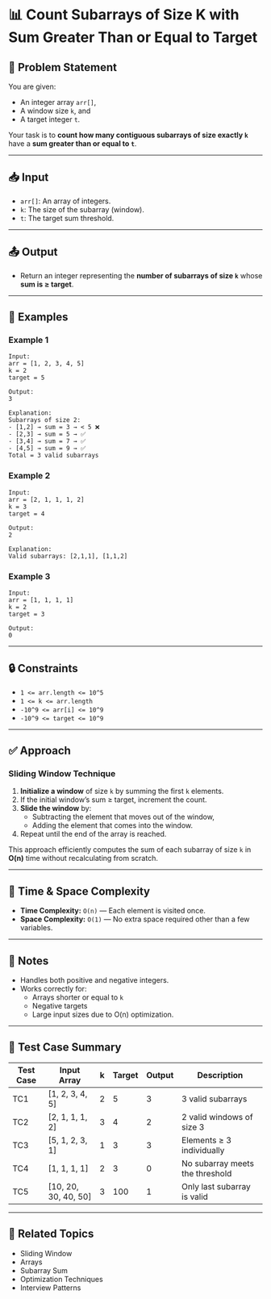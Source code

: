 # 📊 Count Subarrays of Size K with Sum Greater Than or Equal to Target

## 🧩 Problem Statement

You are given:

- An integer array `arr[]`,
- A window size `k`, and
- A target integer `t`.

Your task is to **count how many contiguous subarrays of size exactly `k`** have a **sum greater than or equal to `t`**.

---

## 📥 Input

- `arr[]`: An array of integers.
- `k`: The size of the subarray (window).
- `t`: The target sum threshold.

---

## 📤 Output

- Return an integer representing the **number of subarrays of size `k`** whose **sum is ≥ target**.

---

## 🧠 Examples

### Example 1

```
Input:
arr = [1, 2, 3, 4, 5]
k = 2
target = 5

Output:
3

Explanation:
Subarrays of size 2:
- [1,2] → sum = 3 → < 5 ❌
- [2,3] → sum = 5 → ✅
- [3,4] → sum = 7 → ✅
- [4,5] → sum = 9 → ✅
Total = 3 valid subarrays
```

### Example 2

```
Input:
arr = [2, 1, 1, 1, 2]
k = 3
target = 4

Output:
2

Explanation:
Valid subarrays: [2,1,1], [1,1,2]
```

### Example 3

```
Input:
arr = [1, 1, 1, 1]
k = 2
target = 3

Output:
0
```

---

## 🔒 Constraints

- `1 <= arr.length <= 10^5`
- `1 <= k <= arr.length`
- `-10^9 <= arr[i] <= 10^9`
- `-10^9 <= target <= 10^9`

---

## ✅ Approach

### Sliding Window Technique

1. **Initialize a window** of size `k` by summing the first `k` elements.
2. If the initial window’s sum ≥ target, increment the count.
3. **Slide the window** by:
    - Subtracting the element that moves out of the window,
    - Adding the element that comes into the window.
4. Repeat until the end of the array is reached.

This approach efficiently computes the sum of each subarray of size `k` in **O(n)** time without recalculating from scratch.

---

## 🧠 Time & Space Complexity

- **Time Complexity:** `O(n)` — Each element is visited once.
- **Space Complexity:** `O(1)` — No extra space required other than a few variables.

---

## 📌 Notes

- Handles both positive and negative integers.
- Works correctly for:
    - Arrays shorter or equal to `k`
    - Negative targets
    - Large input sizes due to O(n) optimization.

---

## 🧪 Test Case Summary

| Test Case | Input Array          | k | Target | Output | Description                           |
|-----------|----------------------|---|--------|--------|---------------------------------------|
| TC1       | [1, 2, 3, 4, 5]      | 2 | 5      | 3      | 3 valid subarrays                     |
| TC2       | [2, 1, 1, 1, 2]      | 3 | 4      | 2      | 2 valid windows of size 3             |
| TC3       | [5, 1, 2, 3, 1]      | 1 | 3      | 3      | Elements ≥ 3 individually             |
| TC4       | [1, 1, 1, 1]         | 2 | 3      | 0      | No subarray meets the threshold       |
| TC5       | [10, 20, 30, 40, 50] | 3 | 100    | 1      | Only last subarray is valid           |

---

## 📂 Related Topics

- Sliding Window
- Arrays
- Subarray Sum
- Optimization Techniques
- Interview Patterns

